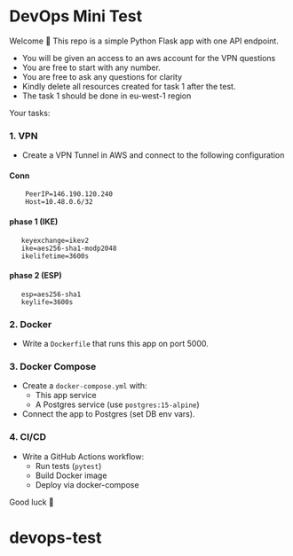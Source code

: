 # DevOps Mini Test

Welcome 👋 This repo is a simple Python Flask app with one API endpoint.
- You will be given an access to an aws account for the VPN questions
- You are free to start with any number.
- You are free to ask any questions for clarity
- Kindly delete all resources created for task 1 after the test.
- The task 1 should be done in eu-west-1 region

Your tasks:

### 1. VPN
- Create a VPN Tunnel in AWS and connect to the following configuration
####  Conn
        PeerIP=146.190.120.240
        Host=10.48.0.6/32
####   phase 1 (IKE)
       keyexchange=ikev2
       ike=aes256-sha1-modp2048
       ikelifetime=3600s
####   phase 2 (ESP)
       esp=aes256-sha1
       keylife=3600s


### 2. Docker
- Write a `Dockerfile` that runs this app on port 5000.

### 3. Docker Compose
- Create a `docker-compose.yml` with:
  - This app service
  - A Postgres service (use `postgres:15-alpine`)
- Connect the app to Postgres (set DB env vars).

### 4. CI/CD
- Write a GitHub Actions workflow:
  - Run tests (`pytest`)
  - Build Docker image
  - Deploy via docker-compose



Good luck 🚀
# devops-test
